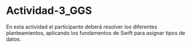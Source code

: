# Actividad-3_GGS
En esta actividad el participante deberá resolver los diferentes planteamientos, aplicando los fundamentos de Swift para asignar tipos de datos.
